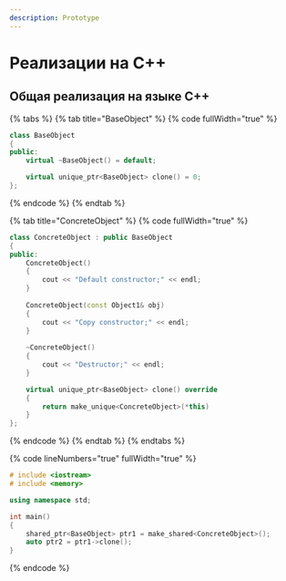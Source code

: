 ```yaml
---
description: Prototype
---
```


# Реализации на С++

## Общая реализация на языке С++

{% tabs %}
{% tab title="BaseObject" %}
{% code fullWidth="true" %}
```cpp
class BaseObject
{
public:
    virtual ~BaseObject() = default;

    virtual unique_ptr<BaseObject> clone() = 0;
};
```
{% endcode %}
{% endtab %}

{% tab title="ConcreteObject" %}
{% code fullWidth="true" %}
```cpp
class ConcreteObject : public BaseObject
{
public:
    ConcreteObject() 
    {
        cout << "Default constructor;" << endl; 
    }
    
    ConcreteObject(const Object1& obj) 
    { 
        cout << "Copy constructor;" << endl; 
    }
    
    ~ConcreteObject() 
    { 
        cout << "Destructor;" << endl; 
    }

    virtual unique_ptr<BaseObject> clone() override
    {
        return make_unique<ConcreteObject>(*this)
    }
};
```
{% endcode %}
{% endtab %}
{% endtabs %}

{% code lineNumbers="true" fullWidth="true" %}
```cpp
# include <iostream>
# include <memory>

using namespace std;

int main()
{
    shared_ptr<BaseObject> ptr1 = make_shared<ConcreteObject>();    
    auto ptr2 = ptr1->clone();
}
```
{% endcode %}

